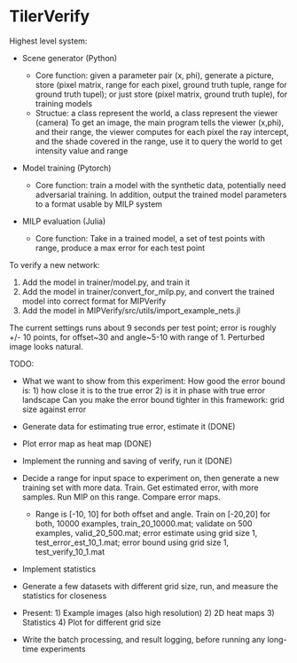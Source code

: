 # TilerVerify
Highest level system:
- Scene generator (Python)
    - Core function: given a parameter pair (x, phi), generate a picture, store (pixel matrix, range for each pixel, ground truth tuple, range for ground truth tupel); or just store (pixel matrix, ground truth tuple), for training models
    - Structue: a class represent the world, a class represent the viewer (camera)
        To get an image, the main program tells the viewer (x,phi), and their range, the viewer computes for each pixel the ray intercept, and the shade covered in the range, use it to query the world to get intensity value and range

- Model training (Pytorch)
    - Core function: train a model with the synthetic data, potentially need adversarial training. In addition, output the trained model parameters to a format usable by MILP system

- MILP evaluation (Julia)
    - Core function: Take in a trained model, a set of test points with range, produce a max error for each test point

To verify a new network:
1. Add the model in trainer/model.py, and train it
2. Add the model in trainer/convert_for_milp.py, and convert the trained model into correct format for MIPVerify
3. Add the model in MIPVerify/src/utils/import_example_nets.jl


The current settings runs about 9 seconds per test point; error is roughly +/- 10 points, for offset~30 and angle~5-10 with range of 1. Perturbed image looks natural.

TODO:
- What we want to show from this experiment:
How good the error bound is: 1) how close it is to the true error 2) is it in phase with true error landscape
Can you make the error bound tighter in this framework: grid size against error

- Generate data for estimating true error, estimate it (DONE)
- Plot error map as heat map (DONE)
- Implement the running and saving of verify, run it (DONE)
- Decide a range for input space to experiment on, then generate a new training set with more data. Train. Get estimated error, with more samples. Run MIP on this range. Compare error maps.
    - Range is [-10, 10] for both offset and angle. Train on [-20,20] for both, 10000 examples, train_20_10000.mat; validate on 500 examples, valid_20_500.mat; error estimate using grid size 1, test_error_est_10_1.mat; error bound using grid size 1, test_verify_10_1.mat 
- Implement statistics
- Generate a few datasets with different grid size, run, and measure the statistics for closeness

- Present: 1) Example images (also high resolution) 2) 2D heat maps 3) Statistics 4) Plot for different grid size

- Write the batch processing, and result logging, before running any long-time experiments
